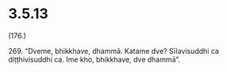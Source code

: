 # 3.5.13

(176.)

269\. “Dveme, bhikkhave, dhammā. Katame dve? Sīlavisuddhi ca diṭṭhivisuddhi ca. Ime kho, bhikkhave, dve dhammā”.
